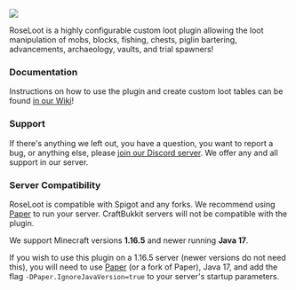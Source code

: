 ![](https://i.imgur.com/YWDZ0pA.png)


RoseLoot is a highly configurable custom loot plugin allowing the loot manipulation of mobs, blocks, fishing, chests, piglin bartering, advancements, archaeology, vaults, and trial spawners!

### Documentation
Instructions on how to use the plugin and create custom loot tables can be found [in our Wiki](https://wiki.rosewooddev.io/RoseLoot/)!

### Support
If there's anything we left out, you have a question, you want to report a bug, or anything else, please [join our Discord server](https://discord.gg/MgUsTBK).  We offer any and all support in our server.

### Server Compatibility
RoseLoot is compatible with Spigot and any forks. We recommend using [Paper](https://papermc.io/) to run your server.  CraftBukkit servers will not be compatible with the plugin.

We support Minecraft versions **1.16.5** and newer running **Java 17**.

If you wish to use this plugin on a 1.16.5 server (newer versions do not need this), you will need to use [Paper](https://papermc.io/) (or a fork of Paper), Java 17, and add the flag `-DPaper.IgnoreJavaVersion=true` to your server's startup parameters.
